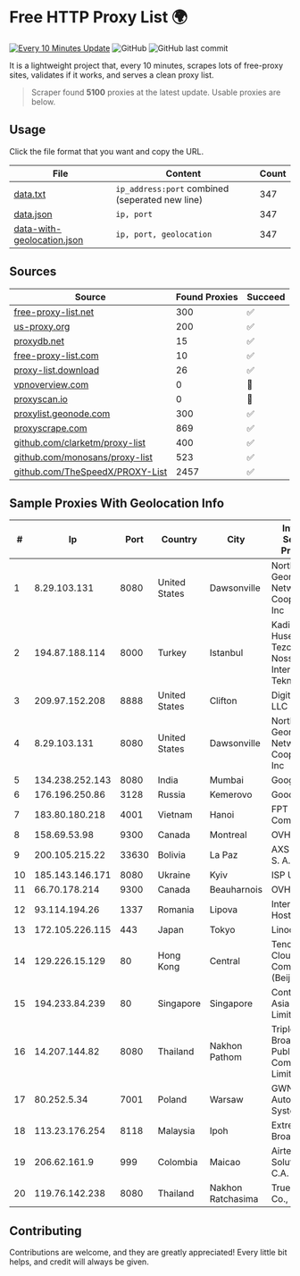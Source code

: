 
# Free HTTP Proxy List 🌍

[![Every 10 Minutes Update](https://github.com/mertguvencli/http-proxy-list/actions/workflows/main.yml/badge.svg?branch=main)](https://github.com/mertguvencli/http-proxy-list/actions/workflows/main.yml)
![GitHub](https://img.shields.io/github/license/mertguvencli/http-proxy-list)
![GitHub last commit](https://img.shields.io/github/last-commit/mertguvencli/http-proxy-list)

It is a lightweight project that, every 10 minutes, scrapes lots of free-proxy sites, validates if it works, and serves a clean proxy list.


> Scraper found **5100** proxies at the latest update. Usable proxies are below.

## Usage

Click the file format that you want and copy the URL.


|File|Content|Count|
|----|-------|-----|
|[data.txt](https://raw.githubusercontent.com/mertguvencli/http-proxy-list/main/proxy-list/data.txt)|`ip_address:port` combined (seperated new line)|347|
|[data.json](https://raw.githubusercontent.com/mertguvencli/http-proxy-list/main/proxy-list/data.json)|`ip, port`|347|
|[data-with-geolocation.json](https://raw.githubusercontent.com/mertguvencli/http-proxy-list/main/proxy-list/data-with-geolocation.json)|`ip, port, geolocation`|347|

## Sources

|Source|Found Proxies|Succeed|
|------|-------------|-------|
|[free-proxy-list.net](https://free-proxy-list.net)|300|✅|
|[us-proxy.org](https://www.us-proxy.org)|200|✅|
|[proxydb.net](http://proxydb.net)|15|✅|
|[free-proxy-list.com](https://free-proxy-list.com/?page=&port=&type%5B%5D=http&type%5B%5D=https&up_time=0&search=Search)|10|✅|
|[proxy-list.download](https://www.proxy-list.download/HTTP)|26|✅|
|[vpnoverview.com](https://vpnoverview.com/privacy/anonymous-browsing/free-proxy-servers)|0|🚫|
|[proxyscan.io](https://www.proxyscan.io)|0|🚫|
|[proxylist.geonode.com](https://proxylist.geonode.com/api/proxy-list?limit=300&page=1&sort_by=lastChecked&sort_type=desc&protocols=http,https)|300|✅|
|[proxyscrape.com](https://api.proxyscrape.com/v2/?request=displayproxies&protocol=http&timeout=10000&country=all&ssl=all&anonymity=all)|869|✅|
|[github.com/clarketm/proxy-list](https://raw.githubusercontent.com/clarketm/proxy-list/master/proxy-list-raw.txt)|400|✅|
|[github.com/monosans/proxy-list](https://raw.githubusercontent.com/monosans/proxy-list/main/proxies/http.txt)|523|✅|
|[github.com/TheSpeedX/PROXY-List](https://raw.githubusercontent.com/TheSpeedX/PROXY-List/master/http.txt)|2457|✅|


## Sample Proxies With Geolocation Info

|#|Ip|Port|Country|City|Internet Service Provider|
|-|--|----|-------|----|-------------------------|
|1|8.29.103.131|8080|United States|Dawsonville|North Georgia Network Cooperative, Inc|
|2|194.87.188.114|8000|Turkey|Istanbul|Kadir Huseyin Tezcan Nosspeed Internet Teknolojileri|
|3|209.97.152.208|8888|United States|Clifton|DigitalOcean, LLC|
|4|8.29.103.131|8080|United States|Dawsonville|North Georgia Network Cooperative, Inc|
|5|134.238.252.143|8080|India|Mumbai|Google LLC|
|6|176.196.250.86|3128|Russia|Kemerovo|Goodline.info|
|7|183.80.180.218|4001|Vietnam|Hanoi|FPT Telecom Company|
|8|158.69.53.98|9300|Canada|Montreal|OVH SAS|
|9|200.105.215.22|33630|Bolivia|La Paz|AXS Bolivia S. A.|
|10|185.143.146.171|8080|Ukraine|Kyiv|ISP UTELS|
|11|66.70.178.214|9300|Canada|Beauharnois|OVH SAS|
|12|93.114.194.26|1337|Romania|Lipova|Interkvm Host SRL|
|13|172.105.226.115|443|Japan|Tokyo|Linode, LLC|
|14|129.226.15.129|80|Hong Kong|Central|Tencent Cloud Computing (Beijing) Co|
|15|194.233.84.239|80|Singapore|Singapore|Contabo Asia Private Limited|
|16|14.207.144.82|8080|Thailand|Nakhon Pathom|Triple T Broadband Public Company Limited|
|17|80.252.5.34|7001|Poland|Warsaw|GWNET Autonomus System|
|18|113.23.176.254|8118|Malaysia|Ipoh|Extreme Broadband|
|19|206.62.161.9|999|Colombia|Maicao|Airtek Solutions C.A.|
|20|119.76.142.238|8080|Thailand|Nakhon Ratchasima|True Internet Co., Ltd.|



## Contributing

Contributions are welcome, and they are greatly appreciated! Every
little bit helps, and credit will always be given.

